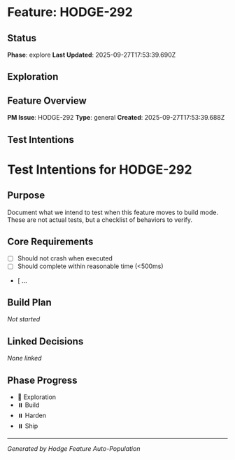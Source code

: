 # Feature: HODGE-292

## Status
**Phase**: explore
**Last Updated**: 2025-09-27T17:53:39.690Z

## Exploration
## Feature Overview
**PM Issue**: HODGE-292
**Type**: general
**Created**: 2025-09-27T17:53:39.688Z


## Test Intentions
# Test Intentions for HODGE-292

## Purpose
Document what we intend to test when this feature moves to build mode.
These are not actual tests, but a checklist of behaviors to verify.

## Core Requirements
- [ ] Should not crash when executed
- [ ] Should complete within reasonable time (<500ms)
- [ ...

## Build Plan
_Not started_

## Linked Decisions
_None linked_




## Phase Progress
- 🔄 Exploration
- ⏸️ Build
- ⏸️ Harden
- ⏸️ Ship

---
_Generated by Hodge Feature Auto-Population_
